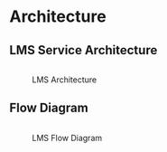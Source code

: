 # Architecture

## LMS Service Architecture

<div data-full-width="true">

<figure><img src="../../../../.gitbook/assets/LMS-ServiceFlowDiagram-LMS (Batch) Service.drawio.png" alt=""><figcaption><p>LMS Architecture</p></figcaption></figure>

</div>

## Flow Diagram

<div data-full-width="true">

<figure><img src="../../../../.gitbook/assets/LMS-ServiceFlowDiagram-Overall-FlowDiagram.drawio.png" alt=""><figcaption><p>LMS Flow Diagram</p></figcaption></figure>

</div>


